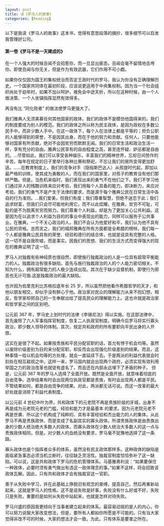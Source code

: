 ```yaml
---
layout: post
title: 读《罗马人的故事》
categories: [Reading]
---
```


以下是我读《罗马人的故事》这本书，觉得有意思段落的摘抄，很多细节可以启发我管理好公司。

#### 第一卷《罗马不是一天建成的》

在一个人强大的时候丑闻不会招惹你，而一旦显出疲态，丑闻会毫不留情地击垮你。即使丑闻与你无关，但是作为有效武器，它们作用不可小觑。

如果你仅仅因为国王的集权统治而否定王政时代的罗马，我认为你没有正确理解历史。一个国家共同体在最初阶段，应该说更适用于中央集权制。因为当一个社会组织尚处于幼年时，如果不加以呵护，难免会中途天折，所以在这种时候，由一个人做决策、一个人坐镇指挥显然有效得多。

再没有比 “同化败者” 的做法使罗马更强大了。

我们雅典人无须美慕任何其他国家的政体。我们的政体不是模仿他国得来的。我们的制度要成为别人的模范。我们的政体之所以称为民主政体，是因为政权在多数公民手中，而非少数人手中。在这一政体下，每个人在法律上都是平等的；担负公职的人能够得到的荣誉，不是因其出身，而在于他的努力和贡献。任何人，只要他能够对国家有所贡献，绝对不会因贫穷而默默无闻。我们的日常生活和政治生活一样，享有充分的自由。雅典公民享有的自由程度之高，甚至连怀疑、妒忌都是自由的。…尽管如此，我们可以享受各种娱乐，丰富我们的精神世界，忘却日间劳作的辛苦。每年在规定的日子里举行各种比赛和祭祀，不忘让我们的居所变得更加舒适。……在教育制度上，我们的竞争对手（隐指斯巴达人）从孩提时代起，即加以最严格的训练，使其成为勇敢的人，而在我们的国家里，对孩子的教育没有他们那样严酷。但是，当危机来临时，我们表现出来的勇气不在他们之下。我们不学习他们通过非人的残酷训练来应对考验，我们用每个人具备的能力，即决断力，来应对考验。我们的勇气不是产生于法律的要求，而是源于每个雅典公民在日常生活中各自的行为准则。…我们爱美，但我们有度；我们尊重智慧，但绝不迷恋于此；我们追求财富，但我们只会尽可能地利用它，而不以此炫耀。在雅典，贫穷不可耻，可耻的是不为脱离贫穷而努力。我们尊重个人利益，却是为了更加关心公共利益。这是因为在以追求个人利益为目的的事业中表现出的能力，同样可以服务于公共事业。在雅典，一个不关心政治的人，我们不会认为他爱好和平，我们认为他不具有公民的资格。总而言之，我们的城邦雅典在所有方面都是全希腊的榜样。我们每一个人都是雅典公民具有的荣誉、经验和德行的结合体，也就是说具有完整的人格。
这一切不是自我吹嘘，而是事实。因我们的思想、我们的生活方式而变得强大的现在的雅典证明了这一切。

罗马人对独裁有些神经质也很自然，即使施行独裁政治的人是一位具有超常平衡能力的人。独裁政治有很多缺陷，首先与施行独裁政治的人的个人能力密切相关。不知为什么，拥有超常能力的人极少连续出现。其次在于缺少监督机制，即使行为邪恶也无计可施.这是独裁政治的最大缺陷。

也许因为伯里克利比苏格拉底年长 25 岁，所以虽然把他看作希腊哲学的天才，和他以朋友相交，却似乎没有醉心于他。政治家对民众的理解能力从来不抱幻想，相反，哲学家却把自己的一生奉献出给了提高民众的理解能力上。这也许就是政治家和哲学家之间的区别吧。

公元前 367 年，罗马史上划时代的法律《李锡尼法》得以实施。在这部法律中，首先废除了六人军事指挥官制度，恢复二人执政官制度。明确今后罗马将实行寡头政治，即少数人领导的体制。其次，规定共和政府的所有要职向平民出身的人开放。

这实在是很了不起。如果按贵族和平民分配官职的话，首允有悖于机会均等。虽然以废除价级差别为目的来分配官职，却反而会出现强化阶级差别的结果。而且，这种事情一给以机会均等的方处理，就会一直延续下去。于是两派的利益代表就会时刻处在相互敌视之中。这样一来，罗马国内就会出现两个政府，必须实现有效利用举国之力的政治改革也就徒有虚名了，而且还在内部永远埋下了矛盾的种子。
但是，公元前 367 年的罗马人选择了全面开放。既然是全面开放，就意味着彻底的自由竞争。选举结果有时会出现两位执政官都是贵族，有时会出现两人都是平民。不管结果如何，都是自由竞争的结果。对此，两派都无话可说。而这一改革的最大好处就是消除了利益代表制度。

以公元前 4 世纪中叶为界，共和政体下的元老院不再是贵族阶级的牙城，出身不再是成为元老院元老的门槛，经验和能力才是最基本
的要求。因为元老院元老不再是世袭、所以这个机构成了纯粹的、具有丰富经验和杰出能力的人的集体。从此罗马不再是贵族政休、而是变成了名副其实的寡头政体。所谓贵族政体是由贵族出身的少数人统治绝大多数人的政体，而寡头政体在少数人统治大多数人的这一点与贵族政体相同，但是。对少数人的血统没有要求，罗马毫不犹豫地选择了这一条路。

寡头政体也是个指挥者众多的体系，虽然没有民主政体那样多。这种政体的缺陷是面临紧急事态必须当机立断时，往往缺乏灵活性。独裁官制度恰恰弥补了这一缺陷。可以说，这是共和政体下罗马的危机管理体系。马基雅弗利说：“如果要保住一种政体，必要时须有勇气做出有违这一政体理念的事。”如果不这样，将会招致该政体瓦解。因此，只有共和政体才会有独裁官这一官职。

善于从失败中学习，并在此基础上挣脱旧有观念的束缚，提高自己，然后再重新站起来。这就是罗马人的性格。这不是说失败是好事，失败没有什么好或不好，失败只是失败。重要的是如何从失败中站起来，也就是怎样对待失败。

罗马兴盛的原因我更倾向于当事者建立起来的体系。最容易动摇的是人的内心，你可以努力说服大家改变想法，但是，要所有人都如你所愿是不可能的。只有当大家觉得非改不可的时候，大家的想法才会一致。为此，只有体系是要害之所在。
